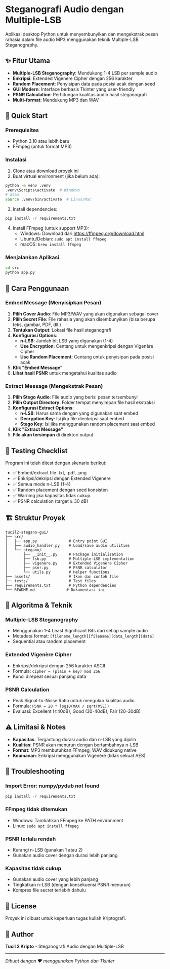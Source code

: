 # Steganografi Audio dengan Multiple-LSB

Aplikasi desktop Python untuk menyembunyikan dan mengekstrak pesan rahasia dalam file audio MP3 menggunakan teknik Multiple-LSB Steganography.

## ✨ Fitur Utama

- **Multiple-LSB Steganography**: Mendukung 1-4 LSB per sample audio
- **Enkripsi**: Extended Vigenère Cipher dengan 256 karakter
- **Random Placement**: Penyisipan data pada posisi acak dengan seed
- **GUI Modern**: Interface berbasis Tkinter yang user-friendly  
- **PSNR Calculation**: Perhitungan kualitas audio hasil steganografi
- **Multi-format**: Mendukung MP3 dan WAV

## 🚀 Quick Start

### Prerequisites

- Python 3.10 atau lebih baru
- FFmpeg (untuk format MP3)

### Instalasi

1. Clone atau download proyek ini
2. Buat virtual environment (jika belum ada):
```bash
python -m venv .venv
.venv\Scripts\activate  # Windows
# atau
source .venv/bin/activate  # Linux/Mac
```

3. Install dependencies:
```bash
pip install -r requirements.txt
```

4. Install FFmpeg (untuk support MP3):
   - Windows: Download dari https://ffmpeg.org/download.html
   - Ubuntu/Debian: `sudo apt install ffmpeg`
   - macOS: `brew install ffmpeg`

### Menjalankan Aplikasi

```bash
cd src
python app.py
```

## 📖 Cara Penggunaan

### Embed Message (Menyisipkan Pesan)

1. **Pilih Cover Audio**: File MP3/WAV yang akan digunakan sebagai cover
2. **Pilih Secret File**: File rahasia yang akan disembunyikan (bisa berupa teks, gambar, PDF, dll.)
3. **Tentukan Output**: Lokasi file hasil steganografi
4. **Konfigurasi Options**:
   - **n-LSB**: Jumlah bit LSB yang digunakan (1-4)
   - **Use Encryption**: Centang untuk mengenkripsi dengan Vigenère Cipher
   - **Use Random Placement**: Centang untuk penyisipan pada posisi acak
5. **Klik "Embed Message"**
6. **Lihat hasil PSNR** untuk mengetahui kualitas audio

### Extract Message (Mengekstrak Pesan)

1. **Pilih Stego Audio**: File audio yang berisi pesan tersembunyi  
2. **Pilih Output Directory**: Folder tempat menyimpan file hasil ekstraksi
3. **Konfigurasi Extract Options**:
   - **n-LSB**: Harus sama dengan yang digunakan saat embed
   - **Decryption Key**: Isi jika file dienkripsi saat embed
   - **Stego Key**: Isi jika menggunakan random placement saat embed
4. **Klik "Extract Message"**
5. **File akan tersimpan** di direktori output

## 🧪 Testing Checklist

Program ini telah ditest dengan skenario berikut:

- ✅ Embed/extract file .txt, .pdf, .png
- ✅ Enkripsi/dekripsi dengan Extended Vigenère
- ✅ Semua mode n-LSB (1-4)
- ✅ Random placement dengan seed konsisten
- ✅ Warning jika kapasitas tidak cukup
- ✅ PSNR calculation (target ≥ 30 dB)

## 🏗️ Struktur Proyek

```
tucil2-stegano-gui/
├── src/
│   ├── app.py              # Entry point GUI
│   ├── audio_handler.py    # Load/save audio utilities  
│   └── stegano/
│       ├── __init__.py     # Package initialization
│       ├── lsb.py          # Multiple-LSB implementation
│       ├── vigenere.py     # Extended Vigenère Cipher
│       ├── psnr.py         # PSNR calculator
│       └── utils.py        # Helper functions
├── assets/                 # Ikon dan contoh file
├── tests/                  # Test files
├── requirements.txt        # Python dependencies
└── README.md              # Dokumentasi ini
```

## 🔧 Algoritma & Teknik

### Multiple-LSB Steganography

- Menggunakan 1-4 Least Significant Bits dari setiap sample audio
- Metadata format: `[filename_length][filename][data_length][data]`
- Sequential atau random placement

### Extended Vigenère Cipher

- Enkripsi/dekripsi dengan 256 karakter ASCII
- Formula: `cipher = (plain + key) mod 256`
- Kunci direpeat sesuai panjang data

### PSNR Calculation

- Peak Signal-to-Noise Ratio untuk mengukur kualitas audio
- Formula: `PSNR = 20 * log10(MAX / sqrt(MSE))`
- Evaluasi: Excellent (≥40dB), Good (30-40dB), Fair (20-30dB)

## ⚠️ Limitasi & Notes

- **Kapasitas**: Tergantung durasi audio dan n-LSB yang dipilih
- **Kualitas**: PSNR akan menurun dengan bertambahnya n-LSB
- **Format**: MP3 membutuhkan FFmpeg, WAV didukung native
- **Keamanan**: Enkripsi menggunakan Vigenère (tidak sekuat AES)

## 🐛 Troubleshooting

### Import Error: numpy/pydub not found
```bash
pip install -r requirements.txt
```

### FFmpeg tidak ditemukan
- Windows: Tambahkan FFmpeg ke PATH environment
- Linux: `sudo apt install ffmpeg`

### PSNR terlalu rendah
- Kurangi n-LSB (gunakan 1 atau 2)
- Gunakan audio cover dengan durasi lebih panjang

### Kapasitas tidak cukup
- Gunakan audio cover yang lebih panjang
- Tingkatkan n-LSB (dengan konsekuensi PSNR menurun)
- Kompres file secret terlebih dahulu

## 📝 License

Proyek ini dibuat untuk keperluan tugas kuliah Kriptografi.

## 👥 Author

**Tucil 2 Kripto** - Steganografi Audio dengan Multiple-LSB

---

*Dibuat dengan ❤️ menggunakan Python dan Tkinter*